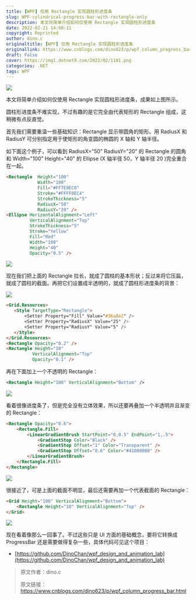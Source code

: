 ```yaml
---
title: [WPF] 仅用 Rectangle 实现圆柱形进度条
slug: WPF-cylindrical-progress-bar-with-rectangle-only
description: 本文将简单介绍如何仅使用 Rectangle 实现圆柱形进度条
date: 2022-02-21 14:50:11
copyright: Reprinted
author: dino.c
originaltitle: [WPF] 仅用 Rectangle 实现圆柱形进度条
originallink: https://www.cnblogs.com/dino623/p/wpf_column_progress_bar.html
draft: False
cover: https://img1.dotnet9.com/2022/02/1101.png
categories: .NET
tags: WPF
---
```


![](https://img1.dotnet9.com/2022/02/1101.png)

本文将简单介绍如何仅使用 Rectangle 实现圆柱形进度条，成果如上图所示。

圆柱形进度条不难实现，不过有趣的是它完全由代表矩形的 Rectangle 组成，这稍微有点反直觉。

首先我们需要重温一些基础知识：Rectangle 显示带圆角的矩形。用 RadiusX 和 RadiusY 可分别指定用于使矩形的角变圆的椭圆的 X 轴和 Y 轴半径。

如下面这个例子，可以看到 RadiusX="50" RadiusY="20" 的 Rectangle 的圆角和 Width="100" Height="40" 的 Ellipse (X 轴半径 50，Y 轴半径 20 )完全重合在一起。

```html
<Rectangle  Height="100"
            Width="100"
            Fill="#FF7E9EC0"
            Stroke="#FFFF0EC4"
            StrokeThickness="5"
            RadiusX="50"
            RadiusY="20" />
<Ellipse HorizontalAlignment="Left"
         VerticalAlignment="Top"
         StrokeThickness="5"
         Stroke="Yellow"
         Fill="Red"
         Width="100"
         Height="40"
         Opacity="0.5" />
```

![](https://img1.dotnet9.com/2022/02/1102.png)

现在我们把上面的 Rectangle 拉长，就成了圆柱的基本形状；反过来将它压扁，就成了圆柱的截面。再把它们设置成半透明的，就成了圆柱形进度条的背景：

![](https://img1.dotnet9.com/2022/02/1103.png)

```html
<Grid.Resources>
   <Style TargetType="Rectangle">
       <Setter Property="Fill" Value="#36a8e2" />
       <Setter Property="RadiusX" Value="25" />
       <Setter Property="RadiusY" Value="5" />
   </Style>
</Grid.Resources>
<Rectangle Opacity="0.2" />
<Rectangle Height="10"
          VerticalAlignment="Top"
          Opacity="0.1" />
```

再在下面加上一个不透明的 Rectangle：

```xml
<Rectangle Height="100" VerticalAlignment="Bottom" />
```

![](https://img1.dotnet9.com/2022/02/1104.png)

看着很像进度条了，但是完全没有立体效果，所以还要再叠加一个半透明并且渐变的 Rectangle：

```html
<Rectangle Opacity="0.6">
    <Rectangle.Fill>
        <LinearGradientBrush StartPoint="0,0.5" EndPoint="1,.5">
            <GradientStop Color="Black" />
            <GradientStop Offset="1" Color="Transparent" />
            <GradientStop Offset="0.6" Color="#41000000" />
        </LinearGradientBrush>
    </Rectangle.Fill>
</Rectangle>
```

![](https://img1.dotnet9.com/2022/02/1105.png)

很接近了，可是上面的截面不明显，最后还需要再加一个代表截面的 Rectangle：

```html
<Grid Height="100" VerticalAlignment="Bottom">
    <Rectangle Height="10" VerticalAlignment="Top" />
</Grid>
```

![](https://img1.dotnet9.com/2022/02/1106.png)

现在看着像那么一回事了。不过这些只是 UI 方面的基础概念，要将它转换成 ProgressBar 还是需要做得复杂一些，具体代码可见这个项目：

- [https://github.com/DinoChan/wpf_design_and_animation_lab](https://github.com/DinoChan/wpf_design_and_animation_lab)

>原文作者：dino.c
>
>原文链接：https://www.cnblogs.com/dino623/p/wpf_column_progress_bar.html